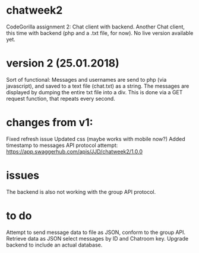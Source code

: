 # chatweek2
CodeGorilla assignment 2: Chat client with backend. Another Chat client, this time with backend (php and a .txt file, for now). No live version available yet.
 
# version 2 (25.01.2018)
Sort of functional: Messages and usernames are send to php (via javascript), and saved to a text file (chat.txt) as a string. 
The messages are displayed by dumping the entire txt file into a div. This is done via a GET request function, that repeats every second. 
 
# changes from v1:
Fixed refresh issue
Updated css (maybe works with mobile now?)
Added timestamp to messages
API protocol attempt: https://app.swaggerhub.com/apis/JJD/chatweek2/1.0.0

# issues
The backend is also not working with the group API protocol. 

# to do
Attempt to send message data to file as JSON, conform to the group API.
Retrieve data as JSON select messages by ID and Chatroom key.
Upgrade backend to include an actual database.
